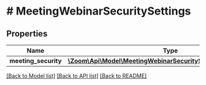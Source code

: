 # # MeetingWebinarSecuritySettings

## Properties

Name | Type | Description | Notes
------------ | ------------- | ------------- | -------------
**meeting_security** | [**\Zoom\Api\Model\MeetingWebinarSecuritySettingsMeetingSecurity**](MeetingWebinarSecuritySettingsMeetingSecurity.md) |  | [optional]

[[Back to Model list]](../../README.md#models) [[Back to API list]](../../README.md#endpoints) [[Back to README]](../../README.md)
